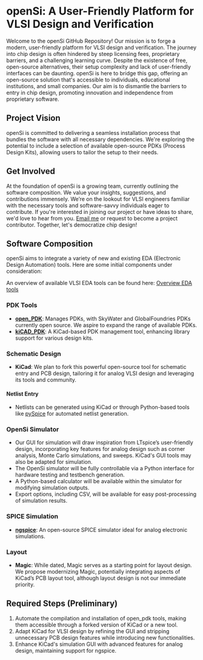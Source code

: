 # openSi: A User-Friendly Platform for VLSI Design and Verification

Welcome to the openSi GitHub Repository! Our mission is to forge a modern, user-friendly platform for VLSI design and verification. The journey into chip design is often hindered by steep licensing fees, proprietary barriers, and a challenging learning curve. Despite the existence of free, open-source alternatives, their setup complexity and lack of user-friendly interfaces can be daunting. openSi is here to bridge this gap, offering an open-source solution that's accessible to individuals, educational institutions, and small companies. Our aim is to dismantle the barriers to entry in chip design, promoting innovation and independence from proprietary software.

## Project Vision

openSi is committed to delivering a seamless installation process that bundles the software with all necessary dependencies. We're exploring the potential to include a selection of available open-source PDKs (Process Design Kits), allowing users to tailor the setup to their needs.

## Get Involved

At the foundation of openSi is a growing team, currently outlining the software composition. We value your insights, suggestions, and contributions immensely. We’re on the lookout for VLSI engineers familiar with the necessary tools and software-savvy individuals eager to contribute. If you're interested in joining our project or have ideas to share, we'd love to hear from you. [Email me](mailto:maneapaul@gmail.com) or request to become a project contributor. Together, let's democratize chip design!

## Software Composition

openSi aims to integrate a variety of new and existing EDA (Electronic Design Automation) tools. Here are some initial components under consideration:

An overview of available VLSI EDA tools can be found here: [Overview EDA tools](https://glenzac.wordpress.com/2021/06/21/list-of-open-source-vlsi-eda-tools/)

### PDK Tools

- **[open_PDK](https://github.com/RTimothyEdwards/open_pdks)**: Manages PDKs, with SkyWater and GlobalFoundries PDKs currently open source. We aspire to expand the range of available PDKs.
- **[kiCAD_PDK](https://github.com/lethalbit/kicad-pdk-libs)**: A KiCad-based PDK management tool, enhancing library support for various design kits.

### Schematic Design

- **KiCad**: We plan to fork this powerful open-source tool for schematic entry and PCB design, tailoring it for analog VLSI design and leveraging its tools and community.

#### Netlist Entry

- Netlists can be generated using KiCad or through Python-based tools like [pySpice](https://github.com/PySpice-org/PySpice) for automated netlist generation.

### OpenSi Simulator

- Our GUI for simulation will draw inspiration from LTspice’s user-friendly design, incorporating key features for analog design such as corner analysis, Monte Carlo simulations, and sweeps. KiCad's GUI tools may also be adapted for simulation.
- The OpenSi simulator will be fully controllable via a Python interface for hardware testing and testbench generation.
- A Python-based calculator will be available within the simulator for modifying simulation outputs.
- Export options, including CSV, will be available for easy post-processing of simulation results.

### SPICE Simulation

- **[ngspice](https://github.com/ngspice/ngspice)**: An open-source SPICE simulator ideal for analog electronic simulations.

### Layout

- **Magic**: While dated, Magic serves as a starting point for layout design. We propose modernizing Magic, potentially integrating aspects of KiCad’s PCB layout tool, although layout design is not our immediate priority.

## Required Steps (Preliminary)

1. Automate the compilation and installation of open_pdk tools, making them accessible through a forked version of KiCad or a new tool.
2. Adapt KiCad for VLSI design by refining the GUI and stripping unnecessary PCB design features while introducing new functionalities.
3. Enhance KiCad's simulation GUI with advanced features for analog design, maintaining support for ngspice.
